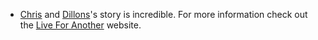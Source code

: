 * [Chris](/people/cbetancourt) and [Dillons](dhill)'s story is incredible. For more information check out the [Live For Another](https://liveforanother.com/) website.